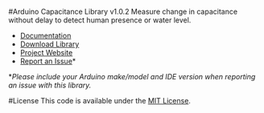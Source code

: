 #Arduino Capacitance Library v1.0.2
Measure change in capacitance without delay to detect human presence or water level.

* [Documentation](http://robotsbigdata.com/docs-arduino-capacitance.html)
* [Download Library](https://github.com/alextaujenis/RBD_Capacitance/raw/master/extras/RBD_Capacitance.zip)
* [Project Website](http://robotsbigdata.com)
* [Report an Issue](https://github.com/alextaujenis/RBD_Capacitance/issues/new)*

\**Please include your Arduino make/model and IDE version when reporting an issue with this library.*

#License
This code is available under the [MIT License](http://opensource.org/licenses/mit-license.php).